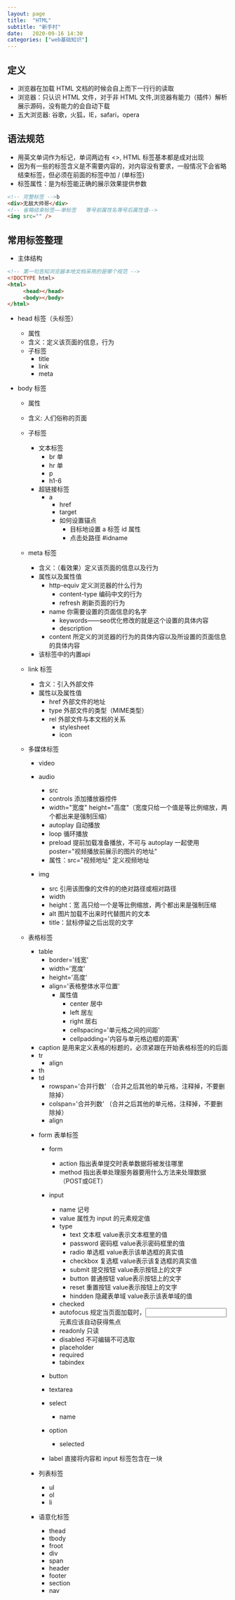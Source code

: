 ```yaml
---
layout: page
title:  "HTML"
subtitle: "新手村"
date:   2020-09-16 14:30
categories: ["web基础知识"]
---
```


## 定义

- 浏览器在加载 HTML 文档的时候会自上而下一行行的读取
- 浏览器：只认识 HTML 文件，对于非 HTML 文件,浏览器有能力（插件）解析展示源码，没有能力的会自动下载
- 五大浏览器: 谷歌，火狐，IE，safari，opera

## 语法规范

- 用英文单词作为标记，单词两边有 <>, HTML 标签基本都是成对出现
- 因为有一些的标签含义是不需要内容的，对内容没有要求，一般情况下会省略结束标签，但必须在前面的标签中加 / (单标签)
- 标签属性：是为标签能正确的展示效果提供参数


```html
<!-- 完整标签 -->b
<div>无敌大帅哥</div>
<!-- 省略结束标签——单标签   等号前属性名等号后属性值-->
<img src="" />
```

## 常用标签整理

- 主体结构

```html
<!-- 第一句告知浏览器本地文档采用的是哪个规范 -->
<!DOCTYPE html>
<html>
     <head></head>
     <body></body>
</html>
```

- head 标签（头标签）
    - 属性
    - 含义：定义该页面的信息，行为
    - 子标签
        - title
        - link
        - meta

- body 标签
    - 属性
    - 含义: 人们俗称的页面
    - 子标签
        - 文本标签
            - br 单
            - hr 单
            - p
            - h1-6
        - 超链接标签
            - a 
                - href
                - target
                - 如何设置锚点
                    - 目标地设置 a 标签 id 属性
                    - 点击处路径 #idname

    - meta 标签
        - 含义：（看效果）定义该页面的信息以及行为
        - 属性以及属性值
            - http-equiv 定义浏览器的什么行为
                - content-type 编码中文的行为
                - refresh 刷新页面的行为
            - name 你需要设置的页面信息的名字
                - keywords——seo优化修改的就是这个设置的具体内容
                - description
            - content 所定义的浏览器的行为的具体内容以及所设置的页面信息的具体内容
        - 该标签中的内置api

    - link 标签
        - 含义：引入外部文件 
        - 属性以及属性值
            - href 外部文件的地址
            - type 外部文件的类型（MIME类型）
            - rel 外部文件与本文档的关系
                - stylesheet
                - icon
    
    - 多媒体标签
        - video

        - audio
            - src
            - controls 添加播放器控件
            - width="宽度" height="高度"（宽度只给一个值是等比例缩放，两个都出来是强制压缩）
            - autoplay 自动播放
            - loop 循环播放
            - preload 提前加载准备播放，不可与 autoplay 一起使用 poster="视频播放前展示的图片的地址"
            - 属性：src="视频地址" 定义视频地址

        - img
            - src  引用该图像的文件的的绝对路径或相对路径
            - width
            - height：宽 高只给一个是等比例缩放，两个都出来是强制压缩
            - alt 图片加载不出来时代替图片的文本
            - title：鼠标停留之后出现的文字

    - 表格标签
        - table
            - border='线宽'
            - width='宽度'
            - height='高度'
            - align='表格整体水平位置'
                - 属性值
                    - center 居中
                    - left 居左
                    - right 居右
                    - cellspacing='单元格之间的间距'
                    - cellpadding='内容与单元格边框的距离'
        - caption 是用来定义表格的标题的，必须紧跟在开始表格标签的<table>的后面
        - tr
            - align
        - th
        - td
            - rowspan='合并行数' （合并之后其他的单元格，注释掉，不要删除掉）
            - colspan='合并列数' （合并之后其他的单元格，注释掉，不要删除掉）
            - align
    
    - form 表单标签
        - form
            - action 指出表单提交时表单数据将被发往哪里
            - method 指出表单处理服务器要用什么方法来处理数据 （POST或GET）
        - input
            - name 记号
            - value 属性为 input 的元素规定值 
            - type
                - text     文本框     value表示文本框里的值
                - password 密码框     value表示密码框里的值
                - radio    单选框     value表示该单选框的真实值
                - checkbox 复选框     value表示该复选框的真实值
                - submit   提交按钮   value表示按钮上的文字
                - button   普通按钮   value表示按钮上的文字
                - reset    重置按钮   value表示按钮上的文字
                - hindden  隐藏表单域 value表示该表单域的值
            - checked
            - autofocus 规定当页面加载时，<input>元素应该自动获得焦点
            - readonly 只读
            - disabled 不可编辑不可选取
            - placeholder
            - required
            - tabindex

        - button
        - textarea
        - select
            - name
        - option
            - selected
        - label  直接将内容和 input 标签包含在一块
    
    - 列表标签
        - ul
        - ol
        - li

    - 语意化标签
        - thead
        - tbody
        - froot
        - div
        - span
        - header
        - footer
        - section
        - nav



